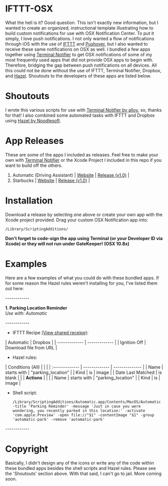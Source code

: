 IFTTT-OSX
============

What the hell is it? Good question. This isn't exactly new information, but I wanted to create an organized, instructional template illustrating how to build custom notifications for use with OSX Notification Center. To put it simply, I love push notifications. I not only wanted a flow of notifications through iOS with the use of <a href="https://ifttt.com" target="_blank">IFTTT</a> and <a href="https://www.pushover.net" target="_blank">Pushover</a>, but I also wanted to receive these same notifications on OSX as well. I bundled a few apps together using <a href="https://github.com/alloy/terminal-notifier" target="_blank">Terminal Notifier</a> to get OSX notifications of some of my most frequently used apps that did not provide OSX apps to begin with. Therefore, bridging the gap between push notifications on all devices. All this could not be done without the use of IFTTT, Terminal Notifier, Dropbox, and <a href="http://www.noodlesoft.com/hazel.php" target="_blank">Hazel</a>. Shoutouts to the developers of these apps are listed below.

Shoutouts
============

I wrote this various scripts for use with <a href="https://github.com/alloy/terminal-notifier" target="_blank">Terminal Notifier by alloy</a>, so, thanks for that! I also combined some automated tasks with IFTTT and Dropbox using  <a href="https://github.com/alloy/terminal-notifier" target="_blank">Hazel by Noodlesoft</a>.

App Releases
============

These are some of the apps I included as releases. Feel free to make your own with  <a href="https://github.com/alloy/terminal-notifier" target="_blank">Terminal Notifier</a> or the Xcode Project I included in this repo if you want to build off the others.

<ol>
<li>Automatic (Driving Assistant) | <a href="http://www.automatic.com" target="_blank">Website</a> | <a href="http://www.automatic.com">Release (v1.0)</a> |</li>
<li>Starbucks | <a href="http://www.starbucks.com" target="_blank">Website</a> | <a href="http://www.automatic.com">Release (v1.0)</a> |</li>
</ol>

Installation
============

Download a release by selecting one above or create your own app with the Xcode project provided. Drag your custom OSX Notification app into: <pre><code>/Library/ScriptingAdditions/</code></pre><strong>Don't forget to code-sign the app using Terminal (or your Developer ID via Xcode) or they will not run under GateKeeper! (OSX 10.8x)</strong>

Examples
============

<p>Here are a few examples of what you could do with these bundled apps. If for some reason the Hazel rules weren't installing for you, I've listed them out here:</p>
------------
<p><strong>1. Parking Location Reminder</strong><br>
<i>Use with: Automatic</i></p>
------------
<ul>
<li>IFTTT Recipe <a href="#">(View shared receipe)</a>:</li>
</ul>
| Automatic | Dropbox |
| ------------- | ------------- |
| Ignition Off | Download file from URL |
<ul>
<li>Hazel rules:</li>
</ul>
| Conditions (All) | | |
| :------------- | ------------- | -------------- |
| Name | starts with | "parking_location" |
| Kind | is | image |
| Date Last Matched | is blank | |
| <strong>Actions</strong> | | |
| Name | starts with | "parking_location" |
| Kind | is | image |
<ul>
<li>Shell script:</li>
<pre><code>/Library/ScriptingAdditions/Automatic.app/Contents/MacOS/Automatic -title 'Parking Reminder' -message 'Just in case you were wondering, you recently parked in this location:' -activate 'com.apple.Preview' -open file://"$1" -contentImage "$1" -group 'automatic-park' -remove 'automatic-park'</code></pre>
</ul>
------------

Copyright
============

Basically, I didn't design any of the icons or write any of the code within these bundled apps besides the shell scripts and Hazel rules. Please see the 'Shoutouts' section above. With that said, I can't go to jail. More coming soon.

